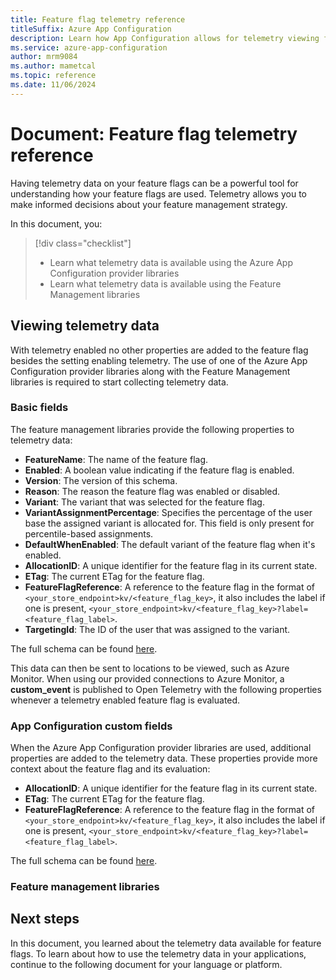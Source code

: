 ```yaml
---
title: Feature flag telemetry reference
titleSuffix: Azure App Configuration
description: Learn how App Configuration allows for telemetry viewing for feature flags.
ms.service: azure-app-configuration
author: mrm9084
ms.author: mametcal
ms.topic: reference
ms.date: 11/06/2024
---
```


# Document: Feature flag telemetry reference

Having telemetry data on your feature flags can be a powerful tool for understanding how your feature flags are used. Telemetry allows you to make informed decisions about your feature management strategy.

In this document, you:

> [!div class="checklist"]
> - Learn what telemetry data is available using the Azure App Configuration provider libraries
> - Learn what telemetry data is available using the Feature Management libraries

## Viewing telemetry data

With telemetry enabled no other properties are added to the feature flag besides the setting enabling telemetry. The use of one of the Azure App Configuration provider libraries along with the Feature Management libraries is required to start collecting telemetry data.

### Basic fields

The feature management libraries provide the following properties to telemetry data:

- **FeatureName**: The name of the feature flag.
- **Enabled**: A boolean value indicating if the feature flag is enabled.
- **Version**: The version of this schema.
- **Reason**: The reason the feature flag was enabled or disabled.
- **Variant**: The variant that was selected for the feature flag.
- **VariantAssignmentPercentage**: Specifies the percentage of the user base the assigned variant is allocated for. This field is only present for percentile-based assignments.
- **DefaultWhenEnabled**: The default variant of the feature flag when it's enabled.
- **AllocationID**: A unique identifier for the feature flag in its current state.
- **ETag**: The current ETag for the feature flag.
- **FeatureFlagReference**: A reference to the feature flag in the format of `<your_store_endpoint>kv/<feature_flag_key>`, it also includes the label if one is present, `<your_store_endpoint>kv/<feature_flag_key>?label=<feature_flag_label>`.
- **TargetingId**: The ID of the user that was assigned to the variant.

The full schema can be found [here](https://github.com/microsoft/FeatureManagement/blob/main/Schema/FeatureEvaluationEvent/FeatureEvaluationEvent.v1.0.0.schema.json).

This data can then be sent to locations to be viewed, such as Azure Monitor. When using our provided connections to Azure Monitor, a **custom_event** is published to Open Telemetry with the following properties whenever a telemetry enabled feature flag is evaluated.

### App Configuration custom fields

When the Azure App Configuration provider libraries are used, additional properties are added to the telemetry data. These properties provide more context about the feature flag and its evaluation:

- **AllocationID**: A unique identifier for the feature flag in its current state.
- **ETag**: The current ETag for the feature flag.
- **FeatureFlagReference**: A reference to the feature flag in the format of `<your_store_endpoint>kv/<feature_flag_key>`, it also includes the label if one is present, `<your_store_endpoint>kv/<feature_flag_key>?label=<feature_flag_label>`.

The full schema can be found [here](https://github.com/microsoft/FeatureManagement/tree/main/Schema/FeatureEvaluationEvent/FeatureEvaluationEventWithAzureAppConfiguration.v1.0.0.schema.json).

### Feature management libraries


## Next steps

In this document, you learned about the telemetry data available for feature flags. To learn about how to use the telemetry data in your applications, continue to the following document for your language or platform.